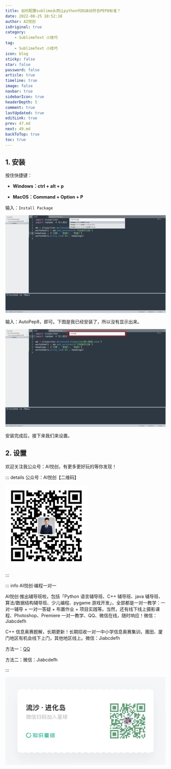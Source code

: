 ```yaml
---
title: 如何配置sublime从而让python代码自动符合PEP8标准？
date: 2022-08-25 10:52:18
author: AI悦创
isOriginal: true
category: 
    - SublimeText 小技巧
tag:
    - SublimeText 小技巧
icon: blog
sticky: false
star: false
password: false
article: true
timeline: true
image: false
navbar: true
sidebarIcon: true
headerDepth: 5
comment: true
lastUpdated: true
editLink: true
prev: 47.md
next: 49.md
backToTop: true
toc: true
---
```


## 1. 安装

按住快捷键：

- **Windows：ctrl + alt + p**

- **MacOS：Command + Option + P**

输入：`Install Package`

![image-20220825112712587](./48.assets/image-20220825112712587.png)

输入：AutoPep8，即可。下图是我已经安装了，所以没有显示出来。

![image-20220825113038251](./48.assets/image-20220825113038251.png)

安装完成后，接下来我们来设置。

## 2. 设置











欢迎关注我公众号：AI悦创，有更多更好玩的等你发现！

::: details 公众号：AI悦创【二维码】

![](/gzh.jpg)

:::

::: info AI悦创·编程一对一

AI悦创·推出辅导班啦，包括「Python 语言辅导班、C++ 辅导班、java 辅导班、算法/数据结构辅导班、少儿编程、pygame 游戏开发」，全部都是一对一教学：一对一辅导 + 一对一答疑 + 布置作业 + 项目实践等。当然，还有线下线上摄影课程、Photoshop、Premiere 一对一教学、QQ、微信在线，随时响应！微信：Jiabcdefh

C++ 信息奥赛题解，长期更新！长期招收一对一中小学信息奥赛集训，莆田、厦门地区有机会线下上门，其他地区线上。微信：Jiabcdefh

方法一：[QQ](http://wpa.qq.com/msgrd?v=3&uin=1432803776&site=qq&menu=yes)

方法二：微信：Jiabcdefh

:::

![](/zsxq.jpg)



